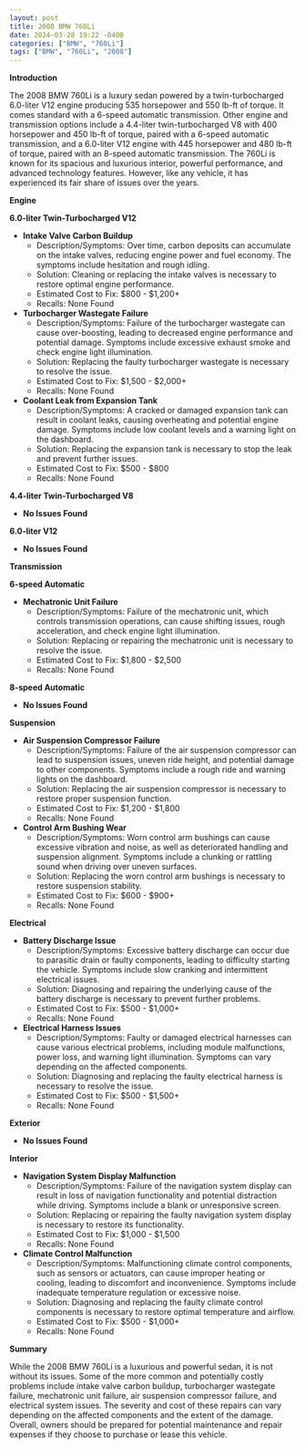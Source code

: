 ```yaml
---
layout: post
title: 2008 BMW 760Li
date: 2024-03-28 19:22 -0400
categories: ["BMW", "760Li"]
tags: ["BMW", "760Li", "2008"]
---
```

**Introduction**

The 2008 BMW 760Li is a luxury sedan powered by a twin-turbocharged 6.0-liter V12 engine producing 535 horsepower and 550 lb-ft of torque. It comes standard with a 6-speed automatic transmission. Other engine and transmission options include a 4.4-liter twin-turbocharged V8 with 400 horsepower and 450 lb-ft of torque, paired with a 6-speed automatic transmission, and a 6.0-liter V12 engine with 445 horsepower and 480 lb-ft of torque, paired with an 8-speed automatic transmission. The 760Li is known for its spacious and luxurious interior, powerful performance, and advanced technology features. However, like any vehicle, it has experienced its fair share of issues over the years.

**Engine**

**6.0-liter Twin-Turbocharged V12**

* **Intake Valve Carbon Buildup**
    * Description/Symptoms: Over time, carbon deposits can accumulate on the intake valves, reducing engine power and fuel economy. The symptoms include hesitation and rough idling.
    * Solution: Cleaning or replacing the intake valves is necessary to restore optimal engine performance.
    * Estimated Cost to Fix: $800 - $1,200+
    * Recalls: None Found
* **Turbocharger Wastegate Failure**
    * Description/Symptoms: Failure of the turbocharger wastegate can cause over-boosting, leading to decreased engine performance and potential damage. Symptoms include excessive exhaust smoke and check engine light illumination.
    * Solution: Replacing the faulty turbocharger wastegate is necessary to resolve the issue.
    * Estimated Cost to Fix: $1,500 - $2,000+
    * Recalls: None Found
* **Coolant Leak from Expansion Tank**
    * Description/Symptoms: A cracked or damaged expansion tank can result in coolant leaks, causing overheating and potential engine damage. Symptoms include low coolant levels and a warning light on the dashboard.
    * Solution: Replacing the expansion tank is necessary to stop the leak and prevent further issues.
    * Estimated Cost to Fix: $500 - $800
    * Recalls: None Found

**4.4-liter Twin-Turbocharged V8**

* **No Issues Found**

**6.0-liter V12**

* **No Issues Found**

**Transmission**

**6-speed Automatic**

* **Mechatronic Unit Failure**
    * Description/Symptoms: Failure of the mechatronic unit, which controls transmission operations, can cause shifting issues, rough acceleration, and check engine light illumination.
    * Solution: Replacing or repairing the mechatronic unit is necessary to resolve the issue.
    * Estimated Cost to Fix: $1,800 - $2,500
    * Recalls: None Found

**8-speed Automatic**

* **No Issues Found**

**Suspension**

* **Air Suspension Compressor Failure**
    * Description/Symptoms: Failure of the air suspension compressor can lead to suspension issues, uneven ride height, and potential damage to other components. Symptoms include a rough ride and warning lights on the dashboard.
    * Solution: Replacing the air suspension compressor is necessary to restore proper suspension function.
    * Estimated Cost to Fix: $1,200 - $1,800
    * Recalls: None Found
* **Control Arm Bushing Wear**
    * Description/Symptoms: Worn control arm bushings can cause excessive vibration and noise, as well as deteriorated handling and suspension alignment. Symptoms include a clunking or rattling sound when driving over uneven surfaces.
    * Solution: Replacing the worn control arm bushings is necessary to restore suspension stability.
    * Estimated Cost to Fix: $600 - $900+
    * Recalls: None Found

**Electrical**

* **Battery Discharge Issue**
    * Description/Symptoms: Excessive battery discharge can occur due to parasitic drain or faulty components, leading to difficulty starting the vehicle. Symptoms include slow cranking and intermittent electrical issues.
    * Solution: Diagnosing and repairing the underlying cause of the battery discharge is necessary to prevent further problems.
    * Estimated Cost to Fix: $500 - $1,000+
    * Recalls: None Found
* **Electrical Harness Issues**
    * Description/Symptoms: Faulty or damaged electrical harnesses can cause various electrical problems, including module malfunctions, power loss, and warning light illumination. Symptoms can vary depending on the affected components.
    * Solution: Diagnosing and replacing the faulty electrical harness is necessary to resolve the issue.
    * Estimated Cost to Fix: $500 - $1,500+
    * Recalls: None Found

**Exterior**

* **No Issues Found**

**Interior**

* **Navigation System Display Malfunction**
    * Description/Symptoms: Failure of the navigation system display can result in loss of navigation functionality and potential distraction while driving. Symptoms include a blank or unresponsive screen.
    * Solution: Replacing or repairing the faulty navigation system display is necessary to restore its functionality.
    * Estimated Cost to Fix: $1,000 - $1,500
    * Recalls: None Found
* **Climate Control Malfunction**
    * Description/Symptoms: Malfunctioning climate control components, such as sensors or actuators, can cause improper heating or cooling, leading to discomfort and inconvenience. Symptoms include inadequate temperature regulation or excessive noise.
    * Solution: Diagnosing and replacing the faulty climate control components is necessary to restore optimal temperature and airflow.
    * Estimated Cost to Fix: $500 - $1,000+
    * Recalls: None Found

**Summary**

While the 2008 BMW 760Li is a luxurious and powerful sedan, it is not without its issues. Some of the more common and potentially costly problems include intake valve carbon buildup, turbocharger wastegate failure, mechatronic unit failure, air suspension compressor failure, and electrical system issues. The severity and cost of these repairs can vary depending on the affected components and the extent of the damage. Overall, owners should be prepared for potential maintenance and repair expenses if they choose to purchase or lease this vehicle.
